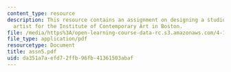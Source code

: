 ```yaml
---
content_type: resource
description: This resource contains an assignment on designing a studio for a visiting
  artist for the Institute of Contemporary Art in Boston.
file: /media/https%3A/open-learning-course-data-rc.s3.amazonaws.com/4-191-introduction-to-integrated-design-fall-2006/da351a7aefd72ffb96fb41361503abaf_assn5.pdf
file_type: application/pdf
resourcetype: Document
title: assn5.pdf
uid: da351a7a-efd7-2ffb-96fb-41361503abaf
---
```

